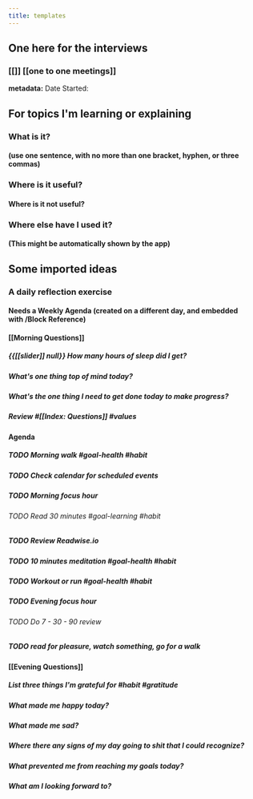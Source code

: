 ```yaml
---
title: templates
---
```


## One here for the interviews
### [[]] [[one to one meetings]]
**metadata:**
Date Started: 

## For topics I'm learning or explaining
### What is it? 
#### (use one sentence, with no more than one bracket, hyphen, or three commas)

### Where is it useful?
#### Where is it not useful?

### Where else have I used it? 
#### (This might be automatically shown by the app)

## Some imported ideas
### A daily reflection exercise
#### Needs a Weekly Agenda (created on a different day, and embedded with /Block Reference)

#### [[Morning Questions]]
##### {{[[slider]] null}} How many hours of sleep did I get?

##### What's one thing top of mind today?

##### What's the one thing I need to get done today to make progress?

##### Review #[[Index: Questions]] #values

#### Agenda
##### TODO Morning walk #goal-health #habit

##### TODO Check calendar for scheduled events

##### TODO Morning focus hour
###### TODO Read 30 minutes #goal-learning #habit

##### TODO Review Readwise.io

##### TODO 10 minutes meditation #goal-health #habit

##### TODO Workout or run #goal-health #habit

##### TODO Evening focus hour
###### TODO Do 7 - 30 - 90 review

##### TODO read for pleasure, watch something, go for a walk

#### [[Evening Questions]]
##### List three things I'm grateful for #habit #gratitude

##### What made me happy today?

##### What made me sad?

##### Where there any signs of my day going to shit that I could recognize?

##### What prevented me from reaching my goals today?

##### What am I looking forward to?
